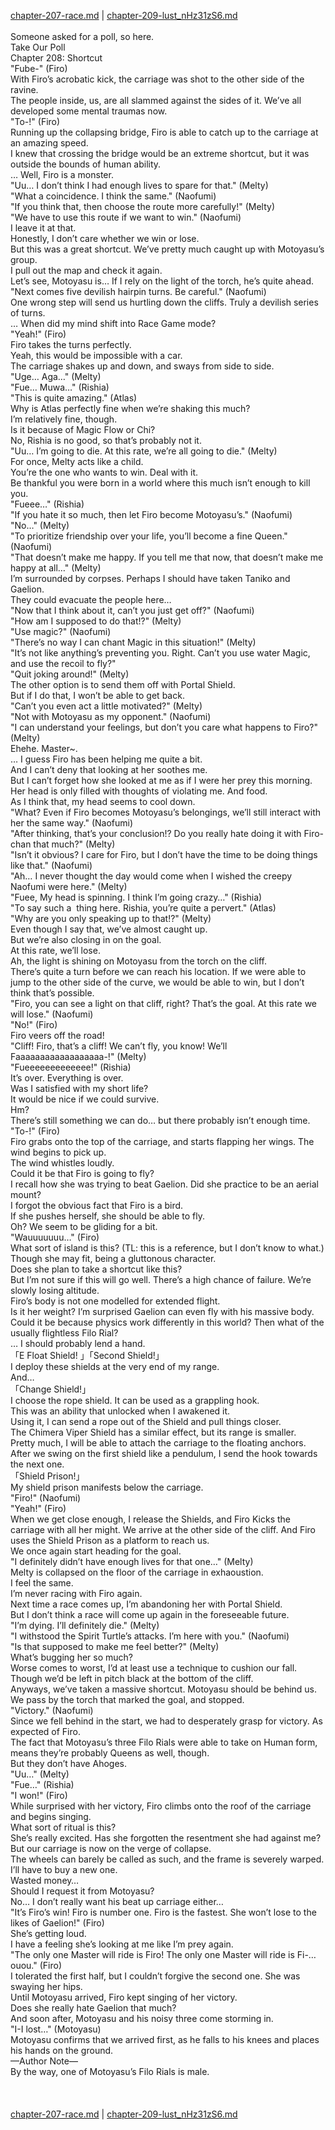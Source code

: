 [chapter-207-race.md](./chapter-207-race.md) | [chapter-209-lust_nHz31zS6.md](./chapter-209-lust_nHz31zS6.md) <br/>
<br/>
Someone asked for a poll, so here.<br/>
Take Our Poll<br/>
Chapter 208: Shortcut<br/>
"Fube-" (Firo)<br/>
With Firo’s acrobatic kick, the carriage was shot to the other side of the ravine.<br/>
The people inside, us, are all slammed against the sides of it. We’ve all developed some mental traumas now.<br/>
"To-!" (Firo)<br/>
Running up the collapsing bridge, Firo is able to catch up to the carriage at an amazing speed.<br/>
I knew that crossing the bridge would be an extreme shortcut, but it was outside the bounds of human ability.<br/>
… Well, Firo is a monster.<br/>
"Uu… I don’t think I had enough lives to spare for that." (Melty)<br/>
"What a coincidence. I think the same." (Naofumi)<br/>
"If you think that, then choose the route more carefully!" (Melty)<br/>
"We have to use this route if we want to win." (Naofumi)<br/>
I leave it at that.<br/>
Honestly, I don’t care whether we win or lose.<br/>
But this was a great shortcut. We’ve pretty much caught up with Motoyasu’s group.<br/>
I pull out the map and check it again.<br/>
Let’s see, Motoyasu is… If I rely on the light of the torch, he’s quite ahead.<br/>
"Next comes five devilish hairpin turns. Be careful." (Naofumi)<br/>
One wrong step will send us hurtling down the cliffs. Truly a devilish series of turns.<br/>
… When did my mind shift into Race Game mode?<br/>
"Yeah!" (Firo)<br/>
Firo takes the turns perfectly.<br/>
Yeah, this would be impossible with a car.<br/>
The carriage shakes up and down, and sways from side to side.<br/>
"Uge… Aga…" (Melty)<br/>
"Fue… Muwa…" (Rishia)<br/>
"This is quite amazing." (Atlas)<br/>
Why is Atlas perfectly fine when we’re shaking this much?<br/>
I’m relatively fine, though.<br/>
Is it because of Magic Flow or Chi?<br/>
No, Rishia is no good, so that’s probably not it.<br/>
"Uu… I’m going to die. At this rate, we’re all going to die." (Melty)<br/>
For once, Melty acts like a child.<br/>
You’re the one who wants to win. Deal with it.<br/>
Be thankful you were born in a world where this much isn’t enough to kill you.<br/>
"Fueee…" (Rishia)<br/>
"If you hate it so much, then let Firo become Motoyasu’s." (Naofumi)<br/>
"No…" (Melty)<br/>
"To prioritize friendship over your life, you’ll become a fine Queen." (Naofumi)<br/>
"That doesn’t make me happy. If you tell me that now, that doesn’t make me happy at all…" (Melty)<br/>
I’m surrounded by corpses. Perhaps I should have taken Taniko and Gaelion.<br/>
They could evacuate the people here…<br/>
"Now that I think about it, can’t you just get off?" (Naofumi)<br/>
"How am I supposed to do that!?" (Melty)<br/>
"Use magic?" (Naofumi)<br/>
"There’s no way I can chant Magic in this situation!" (Melty)<br/>
"It’s not like anything’s preventing you. Right. Can’t you use water Magic, and use the recoil to fly?"<br/>
"Quit joking around!" (Melty)<br/>
The other option is to send them off with Portal Shield.<br/>
But if I do that, I won’t be able to get back.<br/>
"Can’t you even act a little motivated?" (Melty)<br/>
"Not with Motoyasu as my opponent." (Naofumi)<br/>
"I can understand your feelings, but don’t you care what happens to Firo?" (Melty)<br/>
Ehehe. Master~.<br/>
… I guess Firo has been helping me quite a bit.<br/>
And I can’t deny that looking at her soothes me.<br/>
But I can’t forget how she looked at me as if I were her prey this morning.<br/>
Her head is only filled with thoughts of violating me. And food.<br/>
As I think that, my head seems to cool down.<br/>
"What? Even if Firo becomes Motoyasu’s belongings, we’ll still interact with her the same way." (Naofumi)<br/>
"After thinking, that’s your conclusion!? Do you really hate doing it with Firo-chan that much?" (Melty)<br/>
"Isn’t it obvious? I care for Firo, but I don’t have the time to be doing things like that." (Naofumi)<br/>
"Ah… I never thought the day would come when I wished the creepy Naofumi were here." (Melty)<br/>
"Fuee, My head is spinning. I think I’m going crazy…" (Rishia)<br/>
"To say such a  thing here. Rishia, you’re quite a pervert." (Atlas)<br/>
"Why are you only speaking up to that!?" (Melty)<br/>
Even though I say that, we’ve almost caught up.<br/>
But we’re also closing in on the goal.<br/>
At this rate, we’ll lose.<br/>
Ah, the light is shining on Motoyasu from the torch on the cliff.<br/>
There’s quite a turn before we can reach his location. If we were able to jump to the other side of the curve, we would be able to win, but I don’t think that’s possible.<br/>
"Firo, you can see a light on that cliff, right? That’s the goal. At this rate we will lose." (Naofumi)<br/>
"No!" (Firo)<br/>
Firo veers off the road!<br/>
"Cliff! Firo, that’s a cliff! We can’t fly, you know! We’ll Faaaaaaaaaaaaaaaaaa-!" (Melty)<br/>
"Fueeeeeeeeeeeee!" (Rishia)<br/>
It’s over. Everything is over.<br/>
Was I satisfied with my short life?<br/>
It would be nice if we could survive.<br/>
Hm?<br/>
There’s still something we can do… but there probably isn’t enough time.<br/>
"To-!" (Firo)<br/>
Firo grabs onto the top of the carriage, and starts flapping her wings. The wind begins to pick up.<br/>
The wind whistles loudly.<br/>
Could it be that Firo is going to fly?<br/>
I recall how she was trying to beat Gaelion. Did she practice to be an aerial mount?<br/>
I forgot the obvious fact that Firo is a bird.<br/>
If she pushes herself, she should be able to fly.<br/>
Oh? We seem to be gliding for a bit.<br/>
"Wauuuuuuu…" (Firo)<br/>
What sort of island is this? (TL: this is a reference, but I don’t know to what.)<br/>
Though she may fit, being a gluttonous character.<br/>
Does she plan to take a shortcut like this?<br/>
But I’m not sure if this will go well. There’s a high chance of failure. We’re slowly losing altitude.<br/>
Firo’s body is not one modelled for extended flight.<br/>
Is it her weight? I’m surprised Gaelion can even fly with his massive body.<br/>
Could it be because physics work differently in this world? Then what of the usually flightless Filo Rial?<br/>
… I should probably lend a hand.<br/>
「E Float Shield! 」「Second Shield!」<br/>
I deploy these shields at the very end of my range.<br/>
And…<br/>
「Change Shield!」<br/>
I choose the rope shield. It can be used as a grappling hook.<br/>
This was an ability that unlocked when I awakened it.<br/>
Using it, I can send a rope out of the Shield and pull things closer.<br/>
The Chimera Viper Shield has a similar effect, but its range is smaller.<br/>
Pretty much, I will be able to attach the carriage to the floating anchors.<br/>
After we swing on the first shield like a pendulum, I send the hook towards the next one.<br/>
「Shield Prison!」<br/>
My shield prison manifests below the carriage.<br/>
"Firo!" (Naofumi)<br/>
"Yeah!" (Firo)<br/>
When we get close enough, I release the Shields, and Firo Kicks the carriage with all her might. We arrive at the other side of the cliff. And Firo uses the Shield Prison as a platform to reach us.<br/>
We once again start heading for the goal.<br/>
"I definitely didn’t have enough lives for that one…" (Melty)<br/>
Melty is collapsed on the floor of the carriage in exhaoustion.<br/>
I feel the same.<br/>
I’m never racing with Firo again.<br/>
Next time a race comes up, I’m abandoning her with Portal Shield.<br/>
But I don’t think a race will come up again in the foreseeable future.<br/>
"I’m dying. I’ll definitely die." (Melty)<br/>
"I withstood the Spirit Turtle’s attacks. I’m here with you." (Naofumi)<br/>
"Is that supposed to make me feel better?" (Melty)<br/>
What’s bugging her so much?<br/>
Worse comes to worst, I’d at least use a technique to cushion our fall.<br/>
Though we’d be left in pitch black at the bottom of the cliff.<br/>
Anyways, we’ve taken a massive shortcut. Motoyasu should be behind us.<br/>
We pass by the torch that marked the goal, and stopped.<br/>
"Victory." (Naofumi)<br/>
Since we fell behind in the start, we had to desperately grasp for victory. As expected of Firo.<br/>
The fact that Motoyasu’s three Filo Rials were able to take on Human form, means they’re probably Queens as well, though.<br/>
But they don’t have Ahoges.<br/>
"Uu…" (Melty)<br/>
"Fue…" (Rishia)<br/>
"I won!" (Firo)<br/>
While surprised with her victory, Firo climbs onto the roof of the carriage and begins singing.<br/>
What sort of ritual is this?<br/>
She’s really excited. Has she forgotten the resentment she had against me?<br/>
But our carriage is now on the verge of collapse.<br/>
The wheels can barely be called as such, and the frame is severely warped.<br/>
I’ll have to buy a new one.<br/>
Wasted money…<br/>
Should I request it from Motoyasu?<br/>
No… I don’t really want his beat up carriage either…<br/>
"It’s Firo’s win! Firo is number one. Firo is the fastest. She won’t lose to the likes of Gaelion!" (Firo)<br/>
She’s getting loud.<br/>
I have a feeling she’s looking at me like I’m prey again.<br/>
"The only one Master will ride is Firo! The only one Master will ride is Fi-… ouou." (Firo)<br/>
I tolerated the first half, but I couldn’t forgive the second one. She was swaying her hips.<br/>
Until Motoyasu arrived, Firo kept singing of her victory.<br/>
Does she really hate Gaelion that much?<br/>
And soon after, Motoyasu and his noisy three come storming in.<br/>
"I-I lost…" (Motoyasu)<br/>
Motoyasu confirms that we arrived first, as he falls to his knees and places his hands on the ground.<br/>
—Author Note—<br/>
By the way, one of Motoyasu’s Filo Rials is male.<br/>
<br/>
<br/> <br/>
[chapter-207-race.md](./chapter-207-race.md) | [chapter-209-lust_nHz31zS6.md](./chapter-209-lust_nHz31zS6.md) <br/>
